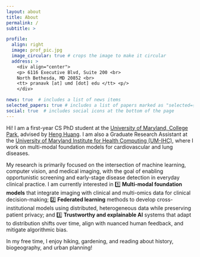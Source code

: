 ```yaml
---
layout: about
title: About
permalink: /
subtitle: > 

profile:
  align: right
  image: prof_pic.jpg
  image_circular: true # crops the image to make it circular
  address: >
    <div align="center">
    <p> 6116 Executive Blvd, Suite 200 <br>
    North Bethesda, MD 20852 <br>
    <tt> pranavk [at] umd [dot] edu </tt> <p/>
    </div>

news: true  # includes a list of news items
selected_papers: true # includes a list of papers marked as "selected={true}"
social: true  # includes social icons at the bottom of the page
---
```


Hi! I am a first-year CS PhD student at the [University of Maryland, College Park](https://www.cs.umd.edu), advised by [Heng Huang](https://www.cs.umd.edu/~heng/). I am also a Graduate Research Assistant at the [University of Maryland Institute for Health Computing (UM-IHC)](https://www.ihc.umd.edu/), where I work on multi-modal foundation models for cardiovascular and lung diseases.

My research is primarily focused on the intersection of machine learning, computer vision, and medical imaging, with the goal of enabling opportunistic screening and early-stage disease detection in everyday clinical practice. I am currently interested in 1️⃣ **Multi-modal foundation models** that integrate imaging with clinical and multi-omics data for clinical decision-making; 2️⃣ **Federated learning** methods to develop cross-institutional models using distributed, heterogeneous data while preserving patient privacy; and 3️⃣ **Trustworthy and explainable AI** systems that adapt to distribution shifts over time, align with nuanced human feedback, and mitigate algorithmic bias. 
 
In my free time, I enjoy hiking, gardening, and reading about history, biogeography, and urban planning!